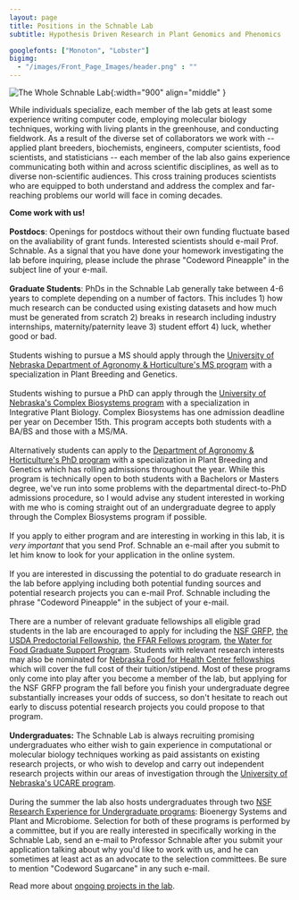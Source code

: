 ```yaml
---
layout: page
title: Positions in the Schnable Lab
subtitle: Hypothesis Driven Research in Plant Genomics and Phenomics

googlefonts: ["Monoton", "Lobster"]
bigimg:
  - "/images/Front_Page_Images/header.png" : ""
---
```


![The Whole Schnable Lab](/images/Whole_Lab.jpg){:width="900" align="middle" }

While individuals specialize, each member of the lab gets at least some experience writing computer code, employing molecular biology techniques, working with living plants in the greenhouse, and conducting fieldwork. As a result of the diverse set of collaborators we work with -- applied plant breeders, biochemists, engineers, computer scientists, food scientists, and statisticians -- each member of the lab also gains experience communicating both within and across scientific disciplines, as well as to diverse non-scientific audiences. This cross training produces scientists who are equipped to both understand and address the complex and far-reaching problems our world will face in coming decades.

**Come work with us!**
<br><br>
**Postdocs**: Openings for postdocs without their own funding fluctuate based on the avaliability of grant funds. Interested scientists should e-mail Prof. Schnable. As a signal that you have done your homework investigating the lab before inquiring, please include the phrase "Codeword Pineapple" in the subject line of your e-mail.
<br><br>
**Graduate Students**: PhDs in the Schnable Lab generally take between 4-6 years to complete depending on a number of factors. This includes 1) how much research can be conducted using existing datasets and how much must be generated from scratch 2) breaks in research including industry internships, maternity/paternity leave 3) student effort 4) luck, whether good or bad.
<br><br>
Students wishing to pursue a MS should apply through the [University of Nebraska Department of Agronomy & Horticulture's MS program](https://agronomy.unl.edu/futuregraduate#programs) with a specialization in Plant Breeding and Genetics. 
<br><br>
Students wishing to pursue a PhD can apply through the [University of Nebraska's Complex Biosystems program](https://www.unl.edu/gradstudies/prospective/programs/ComplexBiosystems) with a specialization in Integrative Plant Biology. Complex Biosystems has one admission deadline per year on December 15th. This program accepts both students with a BA/BS and those with a MS/MA. 
<br><br>
Alternatively students can apply to the [Department of Agronomy & Horticulture's PhD program](https://agronomy.unl.edu/futuregraduate#programs) with a specialization in Plant Breeding and Genetics which has rolling admissions throughout the year. While this program is technically open to both students with a Bachelors or Masters degree, we've run into some problems with the departmental direct-to-PhD admissions procedure, so I would advise any student interested in working with me who is coming straight out of an undergraduate degree to apply through the Complex Biosystems program if possible. 
<br><br>
If you apply to either program and are interesting in working in this lab, it is *very important* that you send Prof. Schnable an e-mail after you submit to let him know to look for your application in the online system. 
<br><br>
If you are interested in discussing the potential to do graduate research in the lab before applying including both potential funding sources and potential research projects you can e-mail Prof. Schnable including the phrase "Codeword Pineapple" in the subject of your e-mail. 
<br><br>
There are a number of relevant graduate fellowships all eligible grad students in the lab are encouraged to apply for including the [NSF GRFP](https://www.nsfgrfp.org/), [the USDA Predoctorial Fellowship](https://nifa.usda.gov/funding-opportunity/agriculture-and-food-research-initiative-education-workforce-development), [the FFAR Fellows program](https://ffarfellows.org/), [the Water for Food Graduate Support Program](https://waterforfood.nebraska.edu/resources/student-support). Students with relevant research interests may also be nominated for [Nebraska Food for Health Center fellowships](https://foodforhealth.unl.edu/student-information) which will cover the full cost of their tuition/stipend. Most of these programs only come into play after you become a member of the lab, but applying for the NSF GRFP program the fall before you finish your undergraduate degree substantially increases your odds of success, so don't hesitate to reach out early to discuss potential research projects you could propose to that program.
<br><br>
**Undergraduates:** The Schnable Lab is always recruiting promising undergraduates who either wish to gain experience in computational or molecular biology techniques working as paid assistants on existing research projects, or who wish to develop and carry out independent research projects within our areas of investigation through the [University of Nebraska's UCARE program](https://ucare.unl.edu/apply-ucare).
<br><br>
During the summer the lab also hosts undergraduates through two [NSF Research Experience for Undergraduate programs](https://www.unl.edu/summerprogram/home): Bioenergy Systems and Plant and Microbiome. Selection for both of these programs is performed by a committee, but if you are really interested in specifically working in the Schnable Lab, send an e-mail to Professor Schnable after you submit your application talking about why you'd like to work with us, and he can sometimes at least act as an advocate to the selection committees. Be sure to mention "Codeword Sugarcane" in any such e-mail. 

Read more about [ongoing projects in the lab](/research/).
<br><br>
